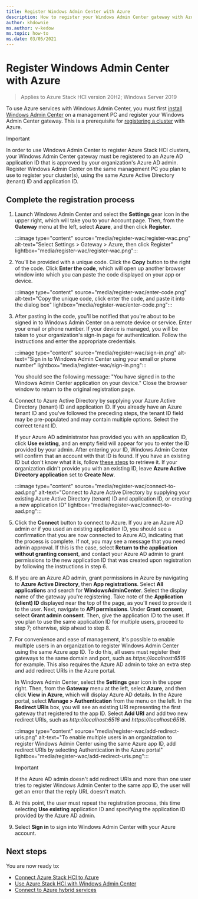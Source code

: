 ```yaml
---
title: Register Windows Admin Center with Azure
description: How to register your Windows Admin Center gateway with Azure.
author: khdownie
ms.author: v-kedow
ms.topic: how-to
ms.date: 03/05/2021
---
```


# Register Windows Admin Center with Azure

> Applies to Azure Stack HCI version 20H2; Windows Server 2019

To use Azure services with Windows Admin Center, you must first [install Windows Admin Center](/windows-server/manage/windows-admin-center/deploy/install) on a management PC and register your Windows Admin Center gateway. This is a prerequisite for [registering a cluster](../deploy/register-with-azure.md) with Azure.

   > [!IMPORTANT]
   > In order to use Windows Admin Center to register Azure Stack HCI clusters, your Windows Admin Center gateway must be registered to an Azure AD application ID that is approved by your organization's Azure AD admin. Register Windows Admin Center on the same management PC you plan to use to register your cluster(s), using the same Azure Active Directory (tenant) ID and application ID.

## Complete the registration process

1. Launch Windows Admin Center and select the **Settings** gear icon in the upper right, which will take you to your Account page. Then, from the **Gateway** menu at the left, select **Azure**, and then click **Register**.

   :::image type="content" source="media/register-wac/register-wac.png" alt-text="Select Settings > Gateway > Azure, then click Register" lightbox="media/register-wac/register-wac.png":::

2. You'll be provided with a unique code. Click the **Copy** button to the right of the code. Click **Enter the code**, which will open up another browser window into which you can paste the code displayed on your app or device.

   :::image type="content" source="media/register-wac/enter-code.png" alt-text="Copy the unique code, click enter the code, and paste it into the dialog box" lightbox="media/register-wac/enter-code.png":::

3. After pasting in the code, you'll be notified that you're about to be signed in to Windows Admin Center on a remote device or service. Enter your email or phone number. If your device is managed, you will be taken to your organization's sign-in page for authentication. Follow the instructions and enter the appropriate credentials.

   :::image type="content" source="media/register-wac/sign-in.png" alt-text="Sign in to Windows Admin Center using your email or phone number" lightbox="media/register-wac/sign-in.png":::

   You should see the following message: "You have signed in to the Windows Admin Center application on your device." Close the browser window to return to the original registration page.

4. Connect to Azure Active Directory by supplying your Azure Active Directory (tenant) ID and application ID. If you already have an Azure tenant ID and you've followed the preceding steps, the tenant ID field may be pre-populated and may contain multiple options. Select the correct tenant ID. 

   If your Azure AD administrator has provided you with an application ID, click **Use existing**, and an empty field will appear for you to enter the ID provided by your admin. After entering your ID, Windows Admin Center will confirm that an account with that ID is found. If you have an existing ID but don't know what it is, follow [these steps](/azure/active-directory/develop/howto-create-service-principal-portal#get-values-for-signing-in) to retrieve it. If your organization didn't provide you with an existing ID, leave **Azure Active Directory application** set to **Create New**.

   :::image type="content" source="media/register-wac/connect-to-aad.png" alt-text="Connect to Azure Active Directory by supplying your existing Azure Active Directory (tenant) ID and application ID, or creating a new application ID" lightbox="media/register-wac/connect-to-aad.png":::

5. Click the **Connect** button to connect to Azure. If you are an Azure AD admin or if you used an existing application ID, you should see a confirmation that you are now connected to Azure AD, indicating that the process is complete. If not, you may see a message that you need admin approval. If this is the case, select **Return to the application without granting consent**, and contact your Azure AD admin to grant permissions to the new application ID that was created upon registration by following the instructions in step 6.

6. If you are an Azure AD admin, grant permissions in Azure by navigating to **Azure Active Directory**, then **App registrations**. Select **All applications** and search for **WindowsAdminCenter**. Select the display name of the gateway you're registering. Take note of the **Application (client) ID** displayed near the top of the page, as you'll need to provide it to the user. Next, navigate to **API permissions**. Under **Grant consent**, select **Grant admin consent**. Then, give the application ID to the user. If you plan to use the same application ID for multiple users, proceed to step 7; otherwise, skip ahead to step 8.

7. For convenience and ease of management, it's possible to enable multiple users in an organization to register Windows Admin Center using the same Azure app ID. To do this, all users must register their gateways to the same domain and port, such as *https://localhost:6516* for example. This also requires the Azure AD admin to take an extra step and add redirect URIs in the Azure portal.

   In Windows Admin Center, select the **Settings** gear icon in the upper right. Then, from the **Gateway** menu at the left, select **Azure**, and then click **View in Azure**, which will display Azure AD details. In the Azure portal, select **Manage > Authentication** from the menu on the left. In the **Redirect URIs** box, you will see an existing URI representing the first gateway that registered to the app ID. Select **Add URI** and add two new redirect URIs, such as *http://localhost:6516* and *https://localhost:6516*.

   :::image type="content" source="media/register-wac/add-redirect-uris.png" alt-text="To enable multiple users in an organization to register Windows Admin Center using the same Azure app ID, add redirect URIs by selecting Authentication in the Azure portal" lightbox="media/register-wac/add-redirect-uris.png":::

   > [!IMPORTANT]
   > If the Azure AD admin doesn't add redirect URIs and more than one user tries to register Windows Admin Center to the same app ID, the user will get an error that the reply URL doesn't match.

7. At this point, the user must repeat the registration process, this time selecting **Use existing** application ID and specifying the application ID provided by the Azure AD admin.

8. Select **Sign in** to sign into Windows Admin Center with your Azure account.

## Next steps

You are now ready to:

- [Connect Azure Stack HCI to Azure](../deploy/register-with-azure.md)
- [Use Azure Stack HCI with Windows Admin Center](../get-started.md)
- [Connect to Azure hybrid services](/windows-server/manage/windows-admin-center/azure/)